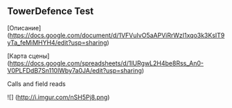 ## TowerDefence Test

[Описание] (https://docs.google.com/document/d/1VFVuIvO5aAPViRrWzI1xqo3k3KsIT9yTa_feMiMHYH4/edit?usp=sharing)

[Карта сцены] (https://docs.google.com/spreadsheets/d/1lURgwL2H4be8Rss_An0-V0PLFDdB7Sn110lWby7a0JA/edit?usp=sharing)

Calls and field reads

![] (http://i.imgur.com/nSH5Pj8.png)
